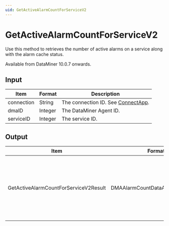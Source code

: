 ```yaml
---
uid: GetActiveAlarmCountForServiceV2
---
```


# GetActiveAlarmCountForServiceV2

Use this method to retrieves the number of active alarms on a service along with the alarm cache status.

Available from DataMiner 10.0.7 onwards.

## Input

| Item       | Format  | Description                                          |
|------------|---------|------------------------------------------------------|
| connection | String  | The connection ID. See [ConnectApp](xref:ConnectApp). |
| dmaID      | Integer | The DataMiner Agent ID.                              |
| serviceID  | Integer | The service ID.                                      |

## Output

| Item | Format | Description |
|--|--|--|
| GetActiveAlarmCountForServiceV2Result | DMAAlarmCountDataAndCacheStatus | An array listing the alarm count for each severity level, along with the alarm cache status. |
